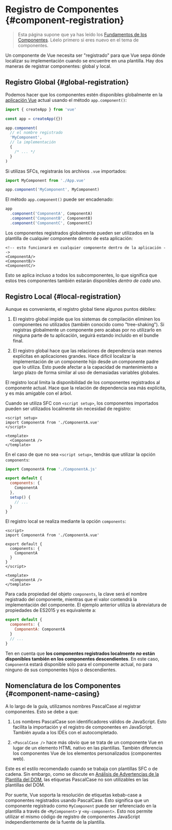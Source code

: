 # Registro de Componentes {#component-registration}

> Esta página supone que ya has leído los [Fundamentos de los Componentes](/guide/essentials/component-basics). Léelo primero si eres nuevo en el tema de componentes.

<VueSchoolLink href="https://vueschool.io/lessons/vue-3-global-vs-local-vue-components" title="Lección gratuita de Registro de Componentes de Vue.js"/>

Un componente de Vue necesita ser "registrado" para que Vue sepa dónde localizar su implementación cuando se encuentre en una plantilla. Hay dos maneras de registrar componentes: global y local.

## Registro Global {#global-registration}

Podemos hacer que los componentes estén disponibles globalmente en la [aplicación Vue](/guide/essentials/application) actual usando el método `app.component()`:

```js
import { createApp } from 'vue'

const app = createApp({})

app.component(
  // el nombre registrado
  'MyComponent',
  // la implementación
  {
    /* ... */
  }
)
```

Si utilizas SFCs, registrarás los archivos `.vue` importados:

```js
import MyComponent from './App.vue'

app.component('MyComponent', MyComponent)
```

El método `app.component()` puede ser encadenado:

```js
app
  .component('ComponentA', ComponentA)
  .component('ComponentB', ComponentB)
  .component('ComponentC', ComponentC)
```

Los componentes registrados globalmente pueden ser utilizados en la plantilla de cualquier componente dentro de esta aplicación:

```vue-html
<!-- esto funcionará en cualquier componente dentro de la aplicación -->
<ComponentA/>
<ComponentB/>
<ComponentC/>
```

Esto se aplica incluso a todos los subcomponentes, lo que significa que estos tres componentes también estarán disponibles _dentro de cada uno_.

## Registro Local {#local-registration}

Aunque es conveniente, el registro global tiene algunos puntos débiles:

1. El registro global impide que los sistemas de compilación eliminen los componentes no utilizados (también conocido como "tree-shaking"). Si registras globalmente un componente pero acabas por no utilizarlo en ninguna parte de tu aplicación, seguirá estando incluido en el bundle final.

2. El registro global hace que las relaciones de dependencia sean menos explícitas en aplicaciones grandes. Hace difícil localizar la implementación de un componente hijo desde un componente padre que lo utiliza. Esto puede afectar a la capacidad de mantenimiento a largo plazo de forma similar al uso de demasiadas variables globales.

El registro local limita la disponibilidad de los componentes registrados al componente actual. Hace que la relación de dependencia sea más explícita, y es más amigable con el árbol.

<div class="composition-api">

Cuando se utiliza SFC con `<script setup>`, los componentes importados pueden ser utilizados localmente sin necesidad de registro:

```vue
<script setup>
import ComponentA from './ComponentA.vue'
</script>

<template>
  <ComponentA />
</template>
```

En el caso de que no sea `<script setup>`, tendrás que utilizar la opción `components`:

```js
import ComponentA from './ComponentA.js'

export default {
  components: {
    ComponentA
  },
  setup() {
    // ...
  }
}
```

</div>
<div class="options-api">

El registro local se realiza mediante la opción `components`:

```vue
<script>
import ComponentA from './ComponentA.vue'

export default {
  components: {
    ComponentA
  }
}
</script>

<template>
  <ComponentA />
</template>
```

</div>

Para cada propiedad del objeto `components`, la clave será el nombre registrado del componente, mientras que el valor contendrá la implementación del componente. El ejemplo anterior utiliza la abreviatura de propiedades de ES2015 y es equivalente a:

```js
export default {
  components: {
    ComponentA: ComponentA
  }
  // ...
}
```

Ten en cuenta que **los componentes registrados localmente _no_ están disponibles también en los componentes descendientes**. En este caso, `ComponentA` estará disponible sólo para el componente actual, no para ninguno de sus componentes hijos o descendientes.

## Nomenclatura de los Componentes {#component-name-casing}

A lo largo de la guía, utilizamos nombres PascalCase al registrar componentes. Esto se debe a que:

1. Los nombres PascalCase son identificadores válidos de JavaScript. Esto facilita la importación y el registro de componentes en JavaScript. También ayuda a los IDEs con el autocompletado.

2. `<PascalCase />` hace más obvio que se trata de un componente Vue en lugar de un elemento HTML nativo en las plantillas. También diferencia los componentes Vue de los elementos personalizados (componentes web).

Este es el estilo recomendado cuando se trabaja con plantillas SFC o de cadena. Sin embargo, como se discute en [Análisis de Advertencias de la Plantilla del DOM](/guide/essentials/component-basics#advertencias-sobre-el-procesamiento-de-las-plantillas-del-dom), las etiquetas PascalCase no son utilizables en las plantillas del DOM.

Por suerte, Vue soporta la resolución de etiquetas kebab-case a componentes registrados usando PascalCase. Esto significa que un componente registrado como `MyComponent` puede ser referenciado en la plantilla a través de `<MyComponent>` y `<my-component>`. Esto nos permite utilizar el mismo código de registro de componentes JavaScript independientemente de la fuente de la plantilla.
